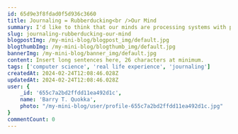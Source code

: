 ```yaml
---
id: 65d9e3f8fdad0f5d936c3660
title: Journaling = Rubberducking<br />Our Mind
summary: I'd like to think that our minds are processing systems with powerful algorithm to recognize pattern.<br/><br/>Sometimes it learns to jump into the wrong conclusions and delivers us to a scary place that is difficult to claw from.
slug: journaling-rubberducking-our-mind
blogpostImg: /my-mini-blog/blogpost_img/default.jpg
blogthumbImg: /my-mini-blog/blogthumb_img/default.jpg
bannerImg: /my-mini-blog/banner_img/default.jpg
content: Insert long sentences here, 26 characters at minimum.
tags: ['computer science', 'real life experience', 'journaling']
createdAt: 2024-02-24T12:08:46.028Z
updatedAt: 2024-02-24T12:08:46.028Z
user: {
    _id: '655c7a2bd2ffdd11ea492d1c',
    name: 'Barry T. Quokka',
    photo: "/my-mini-blog/user/profile-655c7a2bd2ffdd11ea492d1c.jpg"
}
commentCount: 0
---
```

